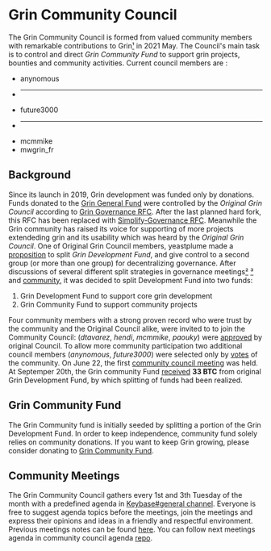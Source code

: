 # Grin Community Council

 

The Grin Community Council is formed from valued community members with remarkable contributions to Grin[¹](https://forum.grin.mw/t/call-for-grin-community-candidates-for-additional-fund-granting-control/8521/13) in 2021 May.
The Council's main task is to control and direct <i>Grin Community Fund </i> to support grin projects, bounties and community activities. Current council members are :


- anynomous
- ***
- future3000
- ***
- mcmmike
- mwgrin_fr


## Background

Since its launch in 2019, Grin development was funded only by donations. Funds donated to the [Grin General Fund](https://grin.mw/fund) were controlled by the _Original Grin Council_ according to [Grin Governance RFC](https://github.com/mimblewimble/grin-rfcs/blob/master/text/0002-grin-governance.md). After the last planned hard fork, this RFC has been replaced with [Simplify-Governance RFC](https://github.com/mimblewimble/grin-rfcs/blob/master/text/0016-simplify-governance.md). Meanwhile the Grin community has raised its voice for supporting of more projects extendeding grin and its usability which was heard by the _Original Grin Council_. One of Original Grin Council members, yeastplume made a [proposition](https://gist.github.com/yeastplume/5d1913c7dc40c40f409ffcfe8fa9b094) to split _Grin Development Fund_, and give control to a second group (or more than one group) for decentralizing governance. After discussions of several different split strategies in governance meetings[²](https://github.com/mimblewimble/grin-pm/blob/master/notes/20210216-meeting-governance.md) [³](https://github.com/newjack777/grin-pm/blob/master/notes/20210302-meeting-governance.md) and [community](https://forum.grin.mw/t/call-for-grin-community-candidates-for-additional-fund-granting-control/8521), it was decided to split Development Fund into two funds: 
1) Grin Development Fund to support core grin development  
2) Grin Community Fund to support community projects

Four community members with a strong proven record who were trust by the community and the Original Council alike, were invited to to join the Community Council: (_dtavarez_, _hendi_, _mcmmike_, _paouky_) were [approved](https://forum.grin.mw/t/call-for-grin-community-candidates-for-additional-fund-granting-control/8521/3?u=stakerv) by original Council. To allow more community participation two additional council members (_anynomous_, _future3000_) were selected only by [votes](https://forum.grin.mw/t/call-for-grin-community-candidates-for-additional-fund-granting-control/8521/13?u=stakerv) of the community. On June 22, the first [community council meeting](https://github.com/grincc/agenda/blob/main/notes/22-06-2021-council-meeting-notes.md) was held. At Septemper 20th, the Grin community Fund [received](https://forum.grin.mw/t/grin-community-council-cc-received-funds-of-33-btc-lets-get-to-work/9247) __33 BTC__ from original Grin Development Fund, by which splitting of funds had been realized. 


## Grin Community Fund

The Grin Community fund is initially seeded by splitting a portion of the Grin Development Fund. In order to keep independence, community fund solely relies on community donations. If you want to keep Grin growing, please consider donating to [Grin Community Fund](https://github.com/grincc/finance/blob/main/addresses.md). 


## Community Meetings

The Grin Community Council gathers every 1st and 3th Tuesday of the month  with a predefined agenda in [Keybase#general channel](https://keybase.io/team/grincoin). Everyone is free to suggest agenda topics before the meetings, join the meetings and express their opinions and ideas in a friendly and respectful environment. Previous meetings notes can be found [here](https://github.com/grincc/agenda/tree/main/notes). You can follow next meetings agenda in community council agenda [repo](https://github.com/grincc/agenda/issues).

